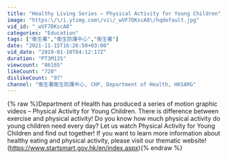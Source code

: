```yaml
---
title: "Healthy Living Series – Physical Activity for Young Children"
image: "https:\/\/i.ytimg.com\/vi\/_wVF7DKscA8\/hqdefault.jpg"
vid_id: "_wVF7DKscA8"
categories: "Education"
tags: ["衞生署","衞生防護中心","衛生署"]
date: "2021-11-15T16:26:50+03:00"
vid_date: "2019-01-10T04:12:17Z"
duration: "PT3M13S"
viewcount: "86165"
likeCount: "720"
dislikeCount: "97"
channel: "衞生署衞生防護中心, CHP, Department of Health, HKSARG"
---
```

{% raw %}Department of Health has produced a series of motion graphic videos – Physical Activity for Young Children. There is difference between exercise and physical activity! Do you know how much physical activity do young children need every day? Let us watch Physical Activity for Young Children and find out together! If you want to learn more information about healthy eating and physical activity, please visit our thematic website! (<a rel="nofollow" target="blank" href="https://www.startsmart.gov.hk/en/index.aspx)">https://www.startsmart.gov.hk/en/index.aspx)</a>{% endraw %}
